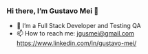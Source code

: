 ### Hi there, I’m Gustavo Mei 👋

<!--
**JGusM/JGusM** is a ✨ _special_ ✨ repository because its `README.md` (this file) appears on your GitHub profile.
-->

- 🌱 I’m a Full Stack Developer and Testing QA
- 📫 How to reach me: jgusmei@gmail.com
https://www.linkedin.com/in/gustavo-mei/
